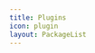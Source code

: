 ```yaml
---
title: Plugins
icon: plugin
layout: PackageList
---
```


<ProjectPanel v-for="item in pluginConfig" v-bind="item" />

<script setup lang="ts">
import pluginConfig from '@plugin-config'
</script>

